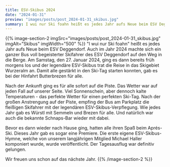 ```yaml
---
title: ESV-Skibus 2024
date: "2024-01-31"
preview: "images/posts/post_2024-01-31_skibus.jpg"
summary: I wui nur Ski foahn heißt es jedes Jahr aufs Neue beim ESV Deggendorf. Auch im Jahr 2024 machte sich ein ganzer Bus voll begeisterter Skifahrer des ESV Deggendorf auf den Weg in die Berge.
---
```


{{% image-section-2 imgSrc="images/posts/post_2024-01-31_skibus.jpg" imgAlt="Skibus" imgWidth="500" %}}
"I wui nur Ski foahn" heißt es jedes Jahr aufs Neue beim ESV Deggendorf. Auch im Jahr 2024 machte sich ein ganzer Bus voll begeisterter Skifahrer des ESV Deggendorf auf den Weg in die Berge. Am Samstag, den 27. Januar 2024, ging es dann bereits früh morgens los und der legendäre ESV-Skibus trat die Reise in das Skigebiet Wurzeralm an. Damit alle gestärkt in den Ski-Tag starten konnten, gab es bei der Hinfahrt Butterbrezen für alle.

Nach der Ankunft ging es für alle sofort auf die Piste. Das Wetter war auf jeden Fall auf unserer Seite. Viel Sonnenschein, aber dennoch kalte Temperaturen - das perfekte Wetter für einen perfekten Ski-Tag. Nach der großen Anstrengung auf der Piste, empfing der Bus am Parkplatz die fleißigen Skifahrer mit der legendären ESV-Skibus-Verpflegung. Wie jedes Jahr gab es Würstl mit Semmeln und Brezen für alle. Und natürlich war auch die bekannte Schnaps-Bar wieder mit dabei.

Bevor es dann wieder nach Hause ging, hatten alle ihren Spaß beim Aprés-Ski. Dieses Jahr gab es sogar eine Premiere. Die erste eigene ESV-Skibus-Hymne, welche von unserem langjährigen Mitglied Michael Haller komponiert wurde, wurde veröffentlicht. Der Tagesausflug war definitiv gelungen.

Wir freuen uns schon auf das nächste Jahr.
{{% /image-section-2 %}}
